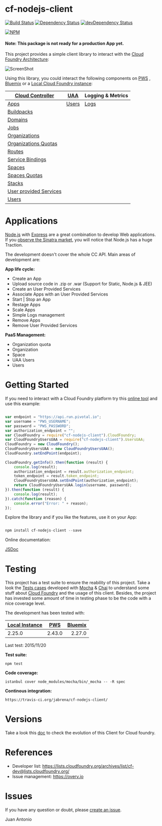 # cf-nodejs-client 

[![Build Status](https://travis-ci.org/prosociallearnEU/cf-nodejs-client.svg)](https://travis-ci.org/prosociallearnEU/cf-nodejs-client) [![Dependency Status](https://david-dm.org/prosociallearnEU/cf-nodejs-client.svg)](https://david-dm.org/prosociallearnEU/cf-nodejs-client) [![devDependency Status](https://david-dm.org/prosociallearnEU/cf-nodejs-client/dev-status.svg)](https://david-dm.org/prosociallearnEU/cf-nodejs-client#info=devDependencies)

[![NPM](https://nodei.co/npm/cf-nodejs-client.png?stars=true)](https://nodei.co/npm/cf-nodejs-client/)

#### Note: This package is not ready for a production App yet.

This project provides a simple client library to interact with the [Cloud Foundry Architecture](https://docs.pivotal.io/pivotalcf/concepts/architecture/):

![ScreenShot](https://raw.githubusercontent.com/prosociallearnEU/cf-nodejs-client/master/docs/cf_architecture_block.png)

Using this library, you could interact the following components on [PWS](https://console.run.pivotal.io)
, [Bluemix](https://console.ng.bluemix.net/) or a [Local Cloud Foundry instance](https://github.com/yudai/cf_nise_installer):

| **[Cloud Controller](http://apidocs.cloudfoundry.org/)**  	| **[UAA](https://github.com/cloudfoundry/uaa)**   	| **Logging & Metrics** 	|
|------------------------ |-----------------------	|------------------------	|
| [Apps](http://prosociallearneu.github.io/cf-nodejs-client-docs/docs/v0.11.0/Apps.html)                    | [Users](http://prosociallearneu.github.io/cf-nodejs-client-docs/docs/v0.11.0/UsersUAA.html)             	    | [Logs](http://prosociallearneu.github.io/cf-nodejs-client-docs/docs/v0.11.0/Logs.html)                   	|
| [Buildpacks](http://prosociallearneu.github.io/cf-nodejs-client-docs/docs/v0.11.0/BuildPacks.html)              |                    	    |                       	|
| [Domains](http://prosociallearneu.github.io/cf-nodejs-client-docs/docs/v0.11.0/Domains.html)                 |                    	    |                       	|
| [Jobs](http://prosociallearneu.github.io/cf-nodejs-client-docs/docs/v0.11.0/Jobs.html)                    |                    	    |                       	|
| [Organizations](http://prosociallearneu.github.io/cf-nodejs-client-docs/docs/v0.11.0/Organizations.html)           |                    	    |                       	|
| [Organizations Quotas](http://prosociallearneu.github.io/cf-nodejs-client-docs/docs/v0.11.0/OrganizationsQuota.html)     |                    	    |                       	|
| [Routes](http://prosociallearneu.github.io/cf-nodejs-client-docs/docs/v0.11.0/Routes.html)                  |                    	    |                       	|
| [Service Bindings](http://prosociallearneu.github.io/cf-nodejs-client-docs/docs/v0.11.0/ServiceBindings.html)        |                    	    |                       	|
| [Spaces](http://prosociallearneu.github.io/cf-nodejs-client-docs/docs/v0.11.0/Spaces.html)                  |                    	    |                       	|
| [Spaces Quotas](http://prosociallearneu.github.io/cf-nodejs-client-docs/docs/v0.11.0/SpacesQuota.html)            |                    	    |                       	|
| [Stacks](http://prosociallearneu.github.io/cf-nodejs-client-docs/docs/v0.11.0/Stacks.html)                  |                    	    |                       	|
| [User provided Services](http://prosociallearneu.github.io/cf-nodejs-client-docs/docs/v0.11.0/UserProvidedServices.html)  |                    	    |                       	|
| [Users](http://prosociallearneu.github.io/cf-nodejs-client-docs/docs/v0.11.0/Users.html)                   |                    	    |                       	|

# Applications

[Node.js](https://nodejs.org/) with [Express](http://expressjs.com/) are a great combination to develop Web applications. If you <a href="https://www.google.com/trends/explore#q=python%20flask%2C%20node%20express%2C%20go%20pat%2C%20java%20spark%2C%20ruby%20sinatra&cmpt=q&tz=Etc%2FGMT-2" target="_blank">observe the Sinatra market</a>, you will notice that Node.js has a huge Traction.

The development doesn't cover the whole CC API. Main areas of development are:

**App life cycle:**

* Create an App
* Upload source code in .zip or .war (Support for Static, Node.js & JEE)
* Create an User Provided Services
* Associate Apps with an User Provided Services
* Start | Stop an App
* Restage Apps
* Scale Apps
* Simple Logs management
* Remove Apps
* Remove User Provided Services

**PaaS Management:**

* Organization quota
* Organization
* Space
* UAA Users
* Users

# Getting Started

If you need to interact with a Cloud Foundry platform try this [online tool](https://tonicdev.com/npm/cf-nodejs-client) and use this example:

``` Javascript

var endpoint = "https://api.run.pivotal.io";
var username = "PWS_USERNAME";
var password = "PWS_PASSWORD";
var authorization_endpoint = "";
var CloudFoundry = require("cf-nodejs-client").CloudFoundry;
var CloudFoundryUsersUAA = require("cf-nodejs-client").UsersUAA;
CloudFoundry = new CloudFoundry();
CloudFoundryUsersUAA = new CloudFoundryUsersUAA();
CloudFoundry.setEndPoint(endpoint);
 
CloudFoundry.getInfo().then(function (result) {
    console.log(result);
    authorization_endpoint = result.authorization_endpoint;
    token_endpoint = result.token_endpoint;
    CloudFoundryUsersUAA.setEndPoint(authorization_endpoint);
    return CloudFoundryUsersUAA.login(username, password);
}).then(function (result) {
    console.log(result);
}).catch(function (reason) {
    console.error("Error: " + reason);
});

```

Explore the library and if you like the features, use it on your App:

``` Javascript

npm install cf-nodejs-client --save

```

Online documentation:

[JSDoc](http://prosociallearneu.github.io/cf-nodejs-client-docs/) 

# Testing

This project has a test suite to ensure the reability of this project. Take a look the [Tests cases](https://github.com/jabrena/cf-nodejs-client/tree/master/test/) developed with [Mocha](https://mochajs.org/) & [Chai](http://chaijs.com/api/bdd/) to understand some stuff about [Cloud Foundry](https://www.cloudfoundry.org/)  and the usage of this client. Besides, the project has invested some amount of time in testing phase to be the code with a nice coverage level.

The development has been tested with:

| [Local Instance](https://github.com/yudai/cf_nise_installer) | [PWS](https://console.run.pivotal.io)           | [Bluemix](https://console.ng.bluemix.net/) |
| -------------- |:-------------:| -------:|
| 2.25.0         | 2.43.0        | 2.27.0  |

Last test: 2015/11/20

**Test suite:**

``` shell
npm test

```

**Code coverage:**

``` shell
istanbul cover node_modules/mocha/bin/_mocha -- -R spec

```

**Continous integration:**

``` shell
https://travis-ci.org/jabrena/cf-nodejs-client/

```

# Versions

Take a look this [doc](https://github.com/jabrena/cf-nodejs-client/blob/master/CHANGELOG.md) to check the evolution of this Client for Cloud foundry.

# References

* Developer list: https://lists.cloudfoundry.org/archives/list/cf-dev@lists.cloudfoundry.org/
* Issue management: https://overv.io

# Issues

If you have any question or doubt, please [create an issue](https://github.com/jabrena/cf-nodejs-client/issues). 

Juan Antonio
